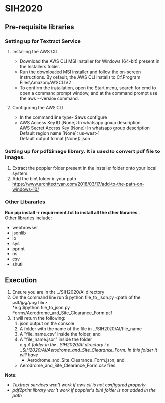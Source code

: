 # SIH2020
## Pre-requisite libraries
### Setting up for Textract Service

1) Installing the AWS CLI <br />
	* Download the AWS CLI MSI installer for Windows (64-bit) present in the Installers folder. <br />
	* Run the downloaded MSI installer and follow the on-screen instructions. By default, the AWS CLI installs to C:\Program Files\Amazon\AWSCLIV2 <br />
	* To confirm the installation, open the Start menu, search for cmd to open a command prompt window, and at the command prompt use the aws --version command. <br />

2) Configuring the AWS CLI
	* In the command line type- $aws configure <br />
	* AWS Access Key ID [None]: In whatsapp group description <br />
	  AWS Secret Access Key [None]: In whatsapp group description <br />
	  Default region name [None]: us-west-1 <br />
	  Default output format [None]: json <br />



### Setting up for pdf2image library. It is used to convert pdf file to images. <br />

1) Extract the poppler folder present in the installer folder onto your local system.<br />
2) Add the bin\ folder in your path . https://www.architectryan.com/2018/03/17/add-to-the-path-on-windows-10/ <br />


### Other Libararies 
**Run pip install -r requirement.txt to install all the other libraries** .<br /> 
Other libraries include: <br />

* webbrowser <br />
* jsonlib <br />
* io <br />
* sys <br />
* pprint <br />
* os <br />
* csv <br />
* shutil <br />

## Execution
1) Ensure you are in the ../SIH2020/AI directory <br />
2) On the command line run $ python file_to_json.py <path of the pdf/jpg/png file> <br />
   *e.g $python file_to_json.py Forms/Aerodrome_and_Site_Clearance_Form.pdf <br />
3) It will return the following: <br />
    1. json output on the console <br />
    2. A folder with the name of the file in ../SIH2020/AI/file_name
    3. A "file_name.csv" inside the folder, and
    4. A "file_name.json" inside the folder <br />
    *e.g A folder in the ..SIH2020/AI directory i.e ..SIH2020/AI/Aerodrome_and_Site_Clearance_Form. In this folder it will have* <br />
    	* Aerodrome_and_Site_Clearance_Form.json, and <br />
	* Aerodrome_and_Site_Clearance_Form.csv files <br />


**Note:**
* *Textract services won't work if aws cli is not configured properly* <br />
* *pdf2print library won't work if poppler's bin\ folder is not added in the path* <br />
